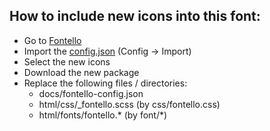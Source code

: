 ## How to include new icons into this font:

* Go to [Fontello](http://fontello.com/)
* Import the [config.json](docs/fontello-config.json) (Config -> Import)
* Select the new icons
* Download the new package
* Replace the following files / directories:
    * docs/fontello-config.json
    * html/css/_fontello.scss (by css/fontello.css)
    * html/fonts/fontello.* (by font/*)
